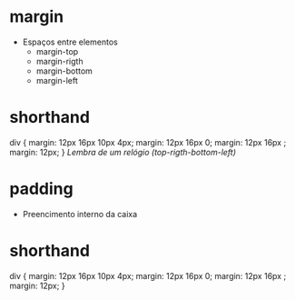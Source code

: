 # margin
- Espaços entre elementos
  - margin-top
  - margin-rigth
  - margin-bottom
  - margin-left

# shorthand
div {
    margin: 12px 16px 10px 4px;
    margin: 12px 16px 0; <!-- top sides bottom -->
    margin: 12px 16px ; <!-- top-bottom sides -->
    margin: 12px; <!-- all -->
}
*Lembra de um relógio (top-rigth-bottom-left)*
# padding
- Preencimento interno da caixa

# shorthand
div {
    margin: 12px 16px 10px 4px;
    margin: 12px 16px 0; <!-- top sides bottom -->
    margin: 12px 16px ; <!-- top-bottom sides -->
    margin: 12px; <!-- all -->
}